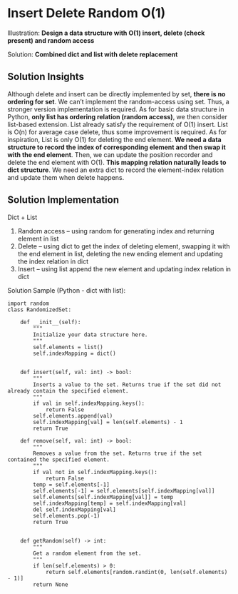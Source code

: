 # Insert Delete Random O(1)

Illustration: **Design a data structure with O(1) insert, delete (check present) and random access**

Solution: **Combined dict and list with delete replacement**


## Solution Insights 
Although delete and insert can be directly implemented by set, **there is no ordering for set**. We can’t implement the random-access using set. Thus, a stronger version implementation is required. As for basic data structure in Python, **only list has ordering relation (random access)**, we then consider list-based extension. List already satisfy the requirement of O(1) insert. List is O(n) for average case delete, thus some improvement is required. As for inspiration, List is only O(1) for deleting the end element. **We need a data structure to record the index of corresponding element and then swap it with the end element**. Then, we can update the position recorder and delete the end element with O(1). **This mapping relation naturally leads to dict structure**. We need an extra dict to record the element-index relation and update them when delete happens.

## Solution Implementation
Dict + List
1.  Random access – using random for generating index and returning element in list
2.  Delete – using dict to get the index of deleting element, swapping it with the end element in list, deleting the new ending element and updating the index relation in dict
3.  Insert – using list append the new element and updating index relation in dict

Solution Sample (Python - dict with list):
```
import random
class RandomizedSet:

    def __init__(self):
        """
        Initialize your data structure here.
        """
        self.elements = list()
        self.indexMapping = dict()
        

    def insert(self, val: int) -> bool:
        """
        Inserts a value to the set. Returns true if the set did not already contain the specified element.
        """
        if val in self.indexMapping.keys():
            return False
        self.elements.append(val)
        self.indexMapping[val] = len(self.elements) - 1
        return True

    def remove(self, val: int) -> bool:
        """
        Removes a value from the set. Returns true if the set contained the specified element.
        """
        if val not in self.indexMapping.keys():
            return False
        temp = self.elements[-1]
        self.elements[-1] = self.elements[self.indexMapping[val]]
        self.elements[self.indexMapping[val]] = temp
        self.indexMapping[temp] = self.indexMapping[val]
        del self.indexMapping[val]
        self.elements.pop(-1)
        return True
        

    def getRandom(self) -> int:
        """
        Get a random element from the set.
        """
        if len(self.elements) > 0:
            return self.elements[random.randint(0, len(self.elements) - 1)]
        return None
```
